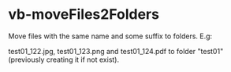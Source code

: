 # vb-moveFiles2Folders
Move files with the same name and some suffix to folders. E.g:

test01_122.jpg, test01_123.png and test01_124.pdf to folder "test01" (previously creating it if not exist).
